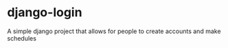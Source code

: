 # django-login
A simple django project that allows for people to create accounts and make schedules
